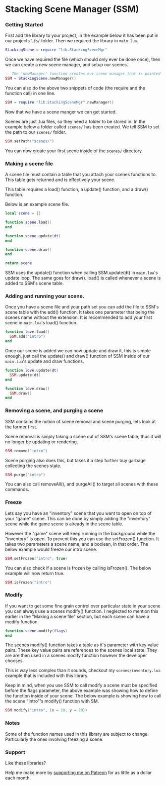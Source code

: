 # Stacking Scene Manager (SSM)

### Getting Started

First add the library to your project, in the example below it has been put in our projects `lib/` folder. Then we required the library in `main.lua`.

```lua
StackingScene = require "lib.StackingSceneMgr"
```

Once we have required the file (which should only ever be done once), then we can create a new scene manager, and setup our scenes.

```lua
-- The 'newManager' function creates our scene manager that is pointed to by the variable 'SSM'.
SSM = StackingScene.newManager()
```

You can also do the above two snippets of code (the require and the function call) in one line.

```lua
SSM = require "lib.StackingSceneMgr".newManager()
```

Now that we have a scene manger we can get started.

Scenes are just .lua files, so they need a folder to be stored in. In the example below a folder called `scenes/` has been created. We tell SSM to set the path to our `scenes/` folder.

```lua
SSM.setPath("scenes/")
```

You can now create your first scene inside of the `scenes/` directory.

### Making a scene file

A scene file must contain a table that you attach your scenes functions to. This table gets returned and is effectively your scene.

This table requires a load() function, a update() function, and a draw() function.

Below is an example scene file.

```lua
local scene = {}

function scene.load()
end

function scene.update(dt)
end

function scene.draw()
end

return scene
```

SSM uses the update() function when calling SSM.update(dt) in `main.lua`'s update loop. The same goes for draw(). load() is called whenever a scene is added to SSM's scene table.

### Adding and running your scene.

Once you have a scene file and your path set you can add the file to SSM's scene table with the add() function. It takes one parameter that being the scenes name without the extension. It is recommended to add your first scene in `main.lua`'s load() function.

```lua
function love.load()
  SSM.add("intro")
end
```

Once our scene is added we can now update and draw it, this is simple enough, just call the update() and draw() function of SSM inside of our `main.lua`'s update and draw functions.


```lua
function love.update(dt)
  SSM.update(dt)
end

function love.draw()
  SSM.draw()
end
```

### Removing a scene, and purging a scene

SSM contains the notion of scene removal and scene purging, lets look at the former first.

Scene removal is simply taking a scene out of SSM's scene table, thus it will no longer be updating or rendering.

```lua
SSM.remove("intro")
```

Scene purging also does this, but takes it a step further buy garbage collecting the scenes state.

```lua
SSM.purge("intro")
```

You can also call removeAll(), and purgeAll() to target all scenes with these commands.

### Freeze

Lets say you have an "inventory" scene that you want to open on top of your "game" scene. This can be done by simply adding the "inventory" scene while the game scene is already in the scene table.

However the "game" scene will keep running in the background while the "inventory" is open. To prevent this you can use the setFrozen() function. It takes two parameters a scene name, and a boolean, in that order. The below example would freeze our intro scene.

```lua
SSM.setFrozen("intro", true)
```

You can also check if a scene is frozen by calling isFrozen(). The below example will now return true.

```lua
SSM.isFrozen("intro")
```

### Modify

If you want to get some fine grain control over particular state in your scene you can always use a scenes modify() function. I neglected to mention this earlier in the "Making a scene file" section, but each scene can have a modify function.

```lua
function scene.modify(flags)
end
```

The scenes modify() function takes a table as it's parameter with key value pairs. These key value pairs are references to the scenes local state. They are are then used in a scenes modify function however the developer chooses.

This is way less complex than it sounds, checkout my `scenes/inventory.lua` example that is included with this library.

Keep in mind, when you use SSM to call modify a scene must be specified before the flags parameter, the above example was showing how to define the function inside of your scene. The below example is showing how to call the scene "intro"'s modify() function with SM.

```lua
SSM.modify("intro", {x = 10, y = 20})
```

### Notes

Some of the function names used in this library are subject to change. Particularly the ones involving freezing a scene.

### Support

Like these libraries?

Help me make more by [supporting me on Patreon](https://www.patreon.com/V3X3D) for as little as a dollar each month.
